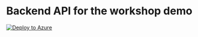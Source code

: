 # Backend API for the workshop demo

[![Deploy to Azure](http://azuredeploy.net/deploybutton.png)](https://portal.azure.com/#create/Microsoft.Template/uri/https%3A%2F%2Fraw.githubusercontent.com%2FMRCollective%2Fazure-quickstart-templates%2Fmaster%2Fworkshop%2FAzureSaturdayPerth2015Api%2Fazuredeploy.json)